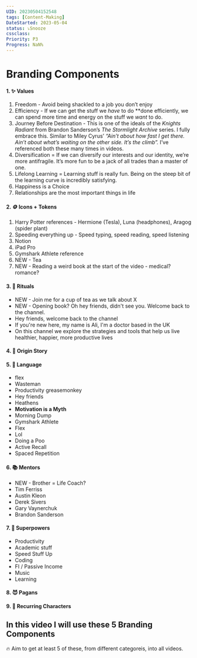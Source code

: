 ```yaml
---
UID: 20230504152548
tags: [Content-Making]
DateStarted: 2023-05-04
status: ⤵️Snooze
cssclass:
Priority: P3
Progress: NaN%
---
```

# Branding Components
#### 1. ✨ Values
  1. Freedom - Avoid being shackled to a job you don’t enjoy
  2. Efficiency - If we can get the stuff we _have_ to do \*\*done efficiently, we can spend more time and energy on the stuff we _want_ to do.
  3. Journey Before Destination - This is one of the ideals of the _Knights Radiant_ from Brandon Sanderson’s _The Stormlight Archive_ series. I fully embrace this. Similar to Miley Cyrus’ _“Ain’t about how fast I get there. Ain’t about what’s waiting on the other side. It’s the climb”._ I’ve referenced both these many times in videos.
  4. Diversification = If we can diversify our interests and our identity, we’re more antifragile. It’s more fun to be a jack of all trades than a master of one.
  5. Lifelong Learning = Learning stuff is really fun. Being on the steep bit of the learning curve is incredibly satisfying.
  6. Happiness is a Choice
  7. Relationships are the most important things in life
#### 2. 🪙 Icons + Tokens
  1. Harry Potter references - Hermione (Tesla), Luna (headphones), Aragog (spider plant)
  2. Speeding everything up - Speed typing, speed reading, speed listening
  3. Notion
  4. iPad Pro
  5. Gymshark Athlete reference
  6. NEW - Tea
  7. NEW - Reading a weird book at the start of the video - medical? romance?
#### 3. 📣 Rituals
  - NEW - Join me for a cup of tea as we talk about X
  - NEW - Opening book? Oh hey friends, didn't see you. Welcome back to the channel.
  - Hey friends, welcome back to the channel
  - If you're new here, my name is Ali, I'm a doctor based in the UK
  - On this channel we explore the strategies and tools that help us live healthier, happier, more productive lives
#### 4. 🍼 Origin Story
#### 5. 💬 Language
  - flex
  - Wasteman
  - Productivity greasemonkey
  - Hey friends
  - Heathens
  - **Motivation is a Myth**
  - Morning Dump
  - Gymshark Athlete
  - Flex
  - Lol
  - Doing a Poo
  - Active Recall
  - Spaced Repetition
#### 6. 📚 Mentors
  - NEW - Brother = Life Coach?
  - Tim Ferriss
  - Austin Kleon
  - Derek Sivers
  - Gary Vaynerchuk
  - Brandon Sanderson
#### 7. 🦸 Superpowers
  - Productivity
  - Academic stuff
  - Speed Stuff Up
  - Coding
  - FI / Passive Income
  - Music
  - Learning
#### 8. 😈 Pagans
#### 9. 🐶 Recurring Characters

## In this video I will use these 5 Branding Components

🔥 Aim to get at least 5 of these, from different categoreis, into all videos.
